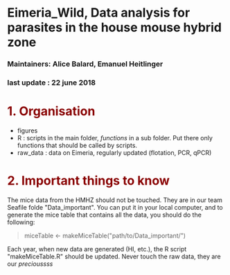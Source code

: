 # Eimeria_Wild, Data analysis for parasites in the house mouse hybrid zone  

###  Maintainers: Alice Balard, Emanuel Heitlinger
### last update : 22 june 2018

# <span style="color:darkred">1. Organisation<span>

* figures
* R : scripts in the main folder, *functions* in a sub folder. Put there only functions that should be called by scripts.
* raw_data : data on Eimeria, regularly updated (flotation, PCR, qPCR)

# <span style="color:darkred">2. Important things to know<span>

The mice data from the HMHZ should not be touched. They are in our team Seafile folde "Data_important". You can put it in your local computer, and to generate the mice table that contains all the data, you should do the following:

> miceTable <- makeMiceTable("path/to/Data_important/")

Each year, when new data are generated (HI, etc.), the R script "makeMiceTable.R" should be updated. Never touch the raw data, they are our *precioussss*
